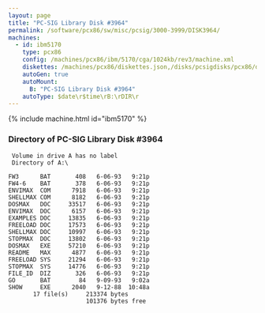 ```yaml
---
layout: page
title: "PC-SIG Library Disk #3964"
permalink: /software/pcx86/sw/misc/pcsig/3000-3999/DISK3964/
machines:
  - id: ibm5170
    type: pcx86
    config: /machines/pcx86/ibm/5170/cga/1024kb/rev3/machine.xml
    diskettes: /machines/pcx86/diskettes.json,/disks/pcsigdisks/pcx86/diskettes.json
    autoGen: true
    autoMount:
      B: "PC-SIG Library Disk #3964"
    autoType: $date\r$time\rB:\rDIR\r
---
```


{% include machine.html id="ibm5170" %}

### Directory of PC-SIG Library Disk #3964

     Volume in drive A has no label
     Directory of A:\

    FW3      BAT       408   6-06-93   9:21p
    FW4-6    BAT       378   6-06-93   9:21p
    ENVIMAX  COM      7918   6-06-93   9:21p
    SHELLMAX COM      8182   6-06-93   9:21p
    DOSMAX   DOC     33517   6-06-93   9:21p
    ENVIMAX  DOC      6157   6-06-93   9:21p
    EXAMPLES DOC     13835   6-06-93   9:21p
    FREELOAD DOC     17573   6-06-93   9:21p
    SHELLMAX DOC     10997   6-06-93   9:21p
    STOPMAX  DOC     13802   6-06-93   9:21p
    DOSMAX   EXE     57210   6-06-93   9:21p
    README   MAX      4877   6-06-93   9:21p
    FREELOAD SYS     21294   6-06-93   9:21p
    STOPMAX  SYS     14776   6-06-93   9:21p
    FILE_ID  DIZ       326   6-06-93   9:21p
    GO       BAT        84   9-09-93   9:02a
    SHOW     EXE      2040   9-12-88  10:48a
           17 file(s)     213374 bytes
                          101376 bytes free
